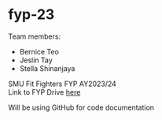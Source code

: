 # fyp-23
<p>
Team members:
<ul>
    <li>Bernice Teo</li>
    <li>Jeslin Tay</li>
    <li>Stella Shinanjaya</li>
</ul>
</p>
SMU Fit Fighters FYP AY2023/24 <br/>
Link to FYP Drive <a href="https://drive.google.com/drive/folders/1hjgayO16etfXI45-LLMur-6bf2-IpvjT">here</a>

Will be using GitHub for code documentation